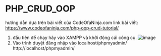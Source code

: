 # PHP_CRUD_OOP
hướng dẫn dựa trên bài viết của CodeOfaNinja.com 
link bài viết: https://www.codeofaninja.com/php-oop-crud-tutorial/
1. đầu tiên để chạy hãy vào XAMPP và khởi động cái công cụ.
   ![image](https://github.com/beckphoem/PHP_CRUD_OOP/assets/116699754/9ec929b3-b11f-448e-ac1e-bca4023d6fe2)
2. Vào trình duyệt đăng nhập vào localhost/phpmyadmin/ http://localhost/phpmyadmin/
